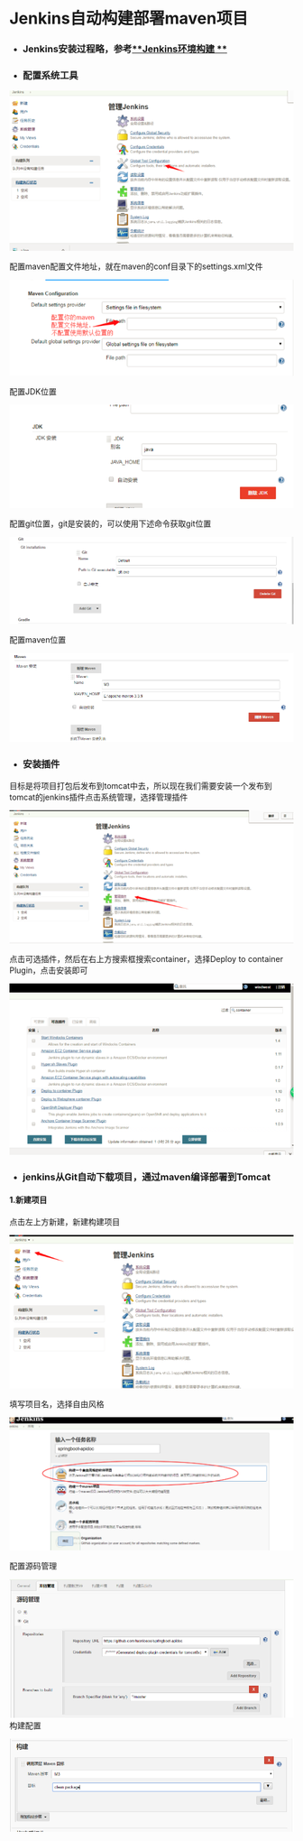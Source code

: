 # Jenkins自动构建部署maven项目

* ### **Jenkins安装过程略，参考**[**Jenkins环境构建  **](/jenkinschi-xu-ji-cheng/jenkinshuan-jing-gou-jian.md)
* ### 配置系统工具

![](/assets/import-jenkins-21.png)

配置maven配置文件地址，就在maven的conf目录下的settings.xml文件

![](/assets/import-jenkins-22.png)

配置JDK位置

![](/assets/import-jenkins-23.png)

配置git位置，git是安装的，可以使用下述命令获取git位置

![](/assets/import-jenkins-24.png)

配置maven位置

![](/assets/import-jenkins-25.png)

* ### 安装插件

目标是将项目打包后发布到tomcat中去，所以现在我们需要安装一个发布到tomcat的jenkins插件点击系统管理，选择管理插件

![](/assets/import-jenkins-26.png)

点击可选插件，然后在右上方搜索框搜索container，选择Deploy to container Plugin，点击安装即可

![](/assets/import-jenkins-27.png)

* ### jenkins从Git自动下载项目，通过maven编译部署到Tomcat

#### 1.新建项目

点击左上方新建，新建构建项目

![](/assets/import-jenkins-28.png)

填写项目名，选择自由风格

![](/assets/import-jenkins-30.png)

配置源码管理

![](/assets/import-jenkins-31.png)构建配置

![](/assets/import-jenkins-32.png)

